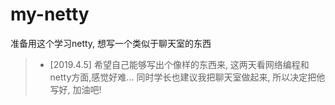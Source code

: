 # my-netty
准备用这个学习netty, 想写一个类似于聊天室的东西

>- [2019.4.5] 希望自己能够写出个像样的东西来, 这两天看网络编程和netty方面,感觉好难... 同时学长也建议我把聊天室做起来, 所以决定把他写好, 加油吧!